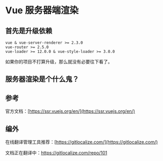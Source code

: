 # Vue 服务器端渲染

## 首先是升级依赖

    vue & vue-server-renderer >= 2.3.0
    vue-router >= 2.5.0
    vue-loader >= 12.0.0 & vue-style-loader >= 3.0.0

如果你的项目不打算升级，那么就没有必要往下看了。

## 服务器渲染是个什么鬼？


## 参考

官方文档：[https://ssr.vuejs.org/en/](https://ssr.vuejs.org/en/)

## 编外

在线翻译管理工具推荐：[https://gitlocalize.com/](https://gitlocalize.com/)

文档正在翻译中：https://gitlocalize.com/repo/101

